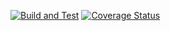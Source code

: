 [![Build and Test](https://github.com/undefinedev/tp05/actions/workflows/Bank.yml/badge.svg?branch=master)](https://github.com/undefinedev/tp05/actions/workflows/Bank.yml)
[![Coverage Status](https://coveralls.io/repos/github/undefinedev/tp05/badge.svg?t=C75sQK)](https://coveralls.io/github/undefinedev/tp05)